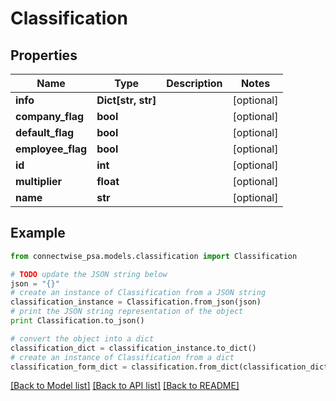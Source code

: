 # Classification


## Properties
Name | Type | Description | Notes
------------ | ------------- | ------------- | -------------
**info** | **Dict[str, str]** |  | [optional] 
**company_flag** | **bool** |  | [optional] 
**default_flag** | **bool** |  | [optional] 
**employee_flag** | **bool** |  | [optional] 
**id** | **int** |  | [optional] 
**multiplier** | **float** |  | [optional] 
**name** | **str** |  | [optional] 

## Example

```python
from connectwise_psa.models.classification import Classification

# TODO update the JSON string below
json = "{}"
# create an instance of Classification from a JSON string
classification_instance = Classification.from_json(json)
# print the JSON string representation of the object
print Classification.to_json()

# convert the object into a dict
classification_dict = classification_instance.to_dict()
# create an instance of Classification from a dict
classification_form_dict = classification.from_dict(classification_dict)
```
[[Back to Model list]](../README.md#documentation-for-models) [[Back to API list]](../README.md#documentation-for-api-endpoints) [[Back to README]](../README.md)


